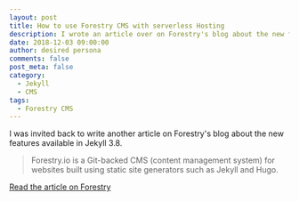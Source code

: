 ```yaml
---
layout: post
title: How to use Forestry CMS with serverless Hosting
description: I wrote an article over on Forestry's blog about the new features available in Jekyll 3.8
date: 2018-12-03 09:00:00
author: desired persona
comments: false
post_meta: false
category: 
  - Jekyll
  - CMS
tags: 
  - Forestry CMS
---
```


I was invited back to write another article on Forestry's blog about the new features available in Jekyll 3.8.

> Forestry.io is a Git-backed CMS (content management system) for websites built using static site generators such as Jekyll and Hugo.

[Read the article on Forestry](https://forestry.io/blog/what-s-new-in-jekyll-3.8/) 